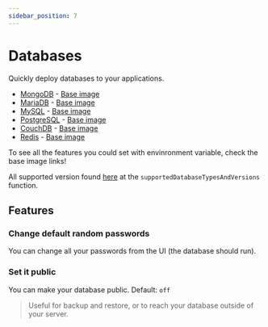 ```yaml
---
sidebar_position: 7
---
```


# Databases

Quickly deploy databases to your applications.

- [MongoDB](https://mongodb.com) - [Base image](https://hub.docker.com/r/bitnami/mongodb/)
- [MariaDB](https://mariadb.org/) - [Base image](https://hub.docker.com/r/bitnami/mariadb/)
- [MySQL](https://www.mysql.com/) - [Base image](https://hub.docker.com/r/bitnami/mysql/)
- [PostgreSQL](https://www.postgresql.org/) - [Base image](https://hub.docker.com/r/bitnami/postgresql/)
- [CouchDB](https://couchdb.apache.org/) - [Base image](https://hub.docker.com/r/bitnami/couchdb/)
- [Redis](https://redis.io/) - [Base image](https://hub.docker.com/r/bitnami/redis/)

To see all the features you could set with envinronment variable, check the base image links!

All supported version found [here](https://github.com/coollabsio/coolify/blob/main/src/lib/components/common.ts) at the `supportedDatabaseTypesAndVersions` function.

## Features

### Change default random passwords
You can change all your passwords from the UI (the database should run).

### Set it public
You can make your database public. Default: `off`
> Useful for backup and restore, or to reach your database outside of your server.
